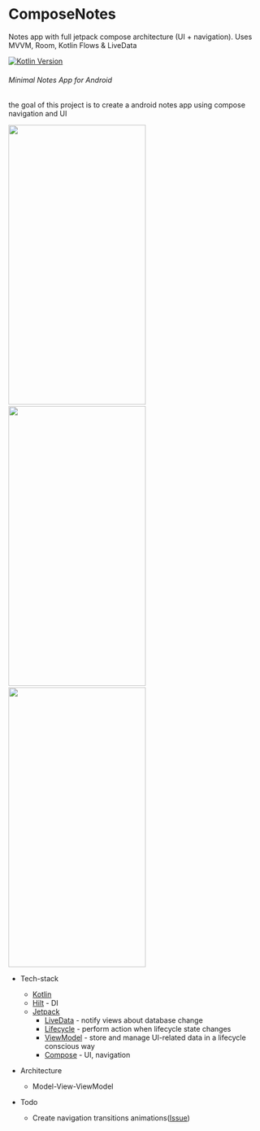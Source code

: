 # ComposeNotes
Notes app with full jetpack compose architecture (UI + navigation). Uses MVVM, Room, Kotlin Flows &amp; LiveData
  </br>
  
 [![Kotlin Version](https://img.shields.io/badge/Kotlin-1.4.30-blue.svg)](https://kotlinlang.org)
###### *Minimal Notes App for Android*

the goal of this project is to create a android notes app using compose navigation and UI

<img src="https://github.com/zedlabs/ComposeNotes/blob/master/screenshots/sc01.png" width="270" height="550">    <img src="https://github.com/zedlabs/ComposeNotes/blob/master/screenshots/sc02.png" width="270" height="550">   <img src="https://github.com/zedlabs/ComposeNotes/blob/master/screenshots/sc03.png" width="270" height="550"> 

* Tech-stack
    * [Kotlin](https://kotlinlang.org/) 
    * [Hilt](https://github.com/google/dagger) - DI
    * [Jetpack](https://developer.android.com/jetpack)
        * [LiveData](https://developer.android.com/topic/libraries/architecture/livedata) - notify views about database change
        * [Lifecycle](https://developer.android.com/topic/libraries/architecture/lifecycle) - perform action when lifecycle state changes
        * [ViewModel](https://developer.android.com/topic/libraries/architecture/viewmodel) - store and manage UI-related data in a lifecycle conscious way
        * [Compose](https://developer.android.com/jetpack/compose) - UI, navigation
* Architecture
    * Model-View-ViewModel
 
 * Todo
   * Create navigation transitions animations([Issue](https://issuetracker.google.com/issues/172112072))
